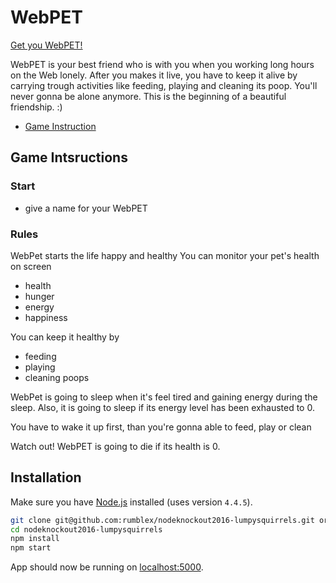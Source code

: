 # WebPET

[Get you WebPET!](https://github.com/rumblex/nodeknockout2016-lumpysquirrels/blob/master/public/images/pic2.jpg)

WebPET is your best friend who is with you when you working long hours on the Web lonely. 
After you makes it live, you have to keep it alive by carrying trough activities like feeding, playing and cleaning its poop. You'll never gonna be alone anymore. This is the beginning of a beautiful friendship. :)

* [Game Instruction](https://github.com/rumblex/nodeknockout2016-lumpysquirrels/wiki/Game-Instructions)

## Game Intsructions

### Start

- give a name for your WebPET  

### Rules
 
WebPet starts the life happy and healthy
You  can monitor your pet's health on screen
- health
- hunger
- energy
- happiness

You can keep it healthy by
- feeding
- playing
- cleaning poops

WebPet is going to sleep when it's feel tired and gaining energy during the sleep.
Also, it is going to sleep if its energy level has been exhausted to 0.

You have to wake it up first, than you're gonna able to feed, play or clean

Watch out! 
WebPET is going to die if its health is 0.



## Installation

Make sure you have [Node.js](http://nodejs.org/) installed (uses version `4.4.5`).

```sh
git clone git@github.com:rumblex/nodeknockout2016-lumpysquirrels.git or clone your own fork
cd nodeknockout2016-lumpysquirrels
npm install
npm start
```

App should now be running on [localhost:5000](http://localhost:5000/).
